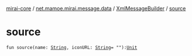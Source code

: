 [mirai-core](../../index.md) / [net.mamoe.mirai.message.data](../index.md) / [XmlMessageBuilder](index.md) / [source](./source.md)

# source

`fun source(name: `[`String`](https://kotlinlang.org/api/latest/jvm/stdlib/kotlin/-string/index.html)`, iconURL: `[`String`](https://kotlinlang.org/api/latest/jvm/stdlib/kotlin/-string/index.html)` = ""): `[`Unit`](https://kotlinlang.org/api/latest/jvm/stdlib/kotlin/-unit/index.html)